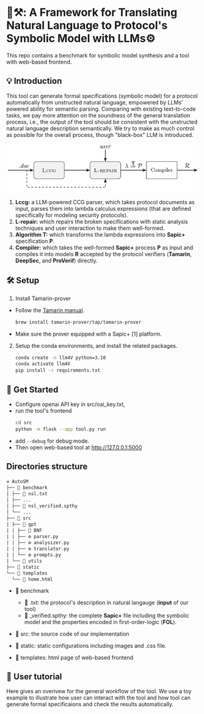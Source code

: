 # 🤔⚒️: A Framework for Translating Natural Language to Protocol's Symbolic Model with LLMs⚙️

This repo contains a benchmark for symbolic model synthesis and a tool with web-based frontend.

## 💡 Introduction

This tool can generate formal specifications (symbolic model) for a protocol automatically from unstructed natural language, empowered by LLMs' powered ability for semantic parsing. Comparing with existing text-to-code tasks, we pay more attention on the soundness of the general translation process, i.e., the output of the tool should be consistent with the unstructed natural language description semantically. We try to make as much control as possible for the overall process, though "black-box" LLM is introduced.

![My Image](static/images/workflow.jpg)

1. **Lccg:** a LLM-powered CCG parser, which takes protocol documents as input, parses them into lambda calculus expressions (that are defined specifically for modeling security protocols).
2. **L-repair:** which repairs the broken specifications with static analysis techniques and user interaction to make them well-formed.
3. **Algorithm T:** which transforms the lambda expressions into **Sapic+** specification **P**.
4. **Compiler:** which takes the well-formed **Sapic+** process **P** as input and compiles it into models **R** accepted by the protocol verifiers (**Tamarin**, **DeepSec**, and **ProVerif**) directly.


## 🛠️ Setup

1. Install Tamarin-prover
- Follow the [Tamarin manual](https://tamarin-prover.com/manual/master/book/002_installation.html).
    ```bash
    brew install tamarin-prover/tap/tamarin-prover
    ```
- Make sure the prover equipped with a Sapic+ [1] platform.


2. Setup the conda environments, and install the related packages.
    ```bash
    conda create -n llm4V python=3.10
    conda activate llm4V
    pip install -r requirements.txt
    ```

## 🚀 Get Started

- Configure openai API key in src/oai_key.txt,
- run the tool's frontend
    ```bash
    cd src
    python -m flask --app tool.py run
    ```
- add ```--debug``` for debug mode.
- Then open web-based tool at http://127.0.0.1:5000


## Directories structure
```
⚒️ AutoSM 
├── 📂 benchmark
│ ├── 📝 nsl.txt 
│ ├── ...
│ ├── 📜 nsl_verified.spthy
│ └── ...
├── 📂 src
| ├── 📂 gpt
| | ├── 📜 BNF
| | ├── ⚙️ parser.py
| | ├── ⚙️ analysizer.py
| | ├── ⚙️ translator.py
| | └── ⚙️ prompts.py
| └── 📂 utils
├── 📂 static
└── 📂 templates
  └── 📜 home.html
```

- 📂 benchmark
    - 📝 .txt: the protocol's description in natural langauge (**input** of our tool)
    - 📜 _verified.spthy: the complete **Sapic+** file including the symbolic model and the properties encoded in first-order-logic (**FOL**).

- 📂 src: the source code of our implementation
- 📂 static: static configurations including images and .css file.
- 📂 templates: html page of web-based frontend 

## 💬 User tutorial

Here gives an overivew for the general workflow of the tool. We use a toy example to illustrate how user can interact with the tool and how tool can generate formal specificaions and check the results automatically.


